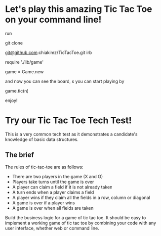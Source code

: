 # Let's play this amazing Tic Tac Toe on your command line!

run

git clone

git@github.com:chiakimz/TicTacToe.git
irb

require './lib/game'

game = Game.new

and now you can see the board, s
 you can start playing by

game.tic(n)

enjoy!
# Try our Tic Tac Toe Tech Test!

This is a very common tech test as it demonstrates a candidate's knowledge of basic data structures.

## The brief

The rules of tic-tac-toe are as follows:

* There are two players in the game (X and O)
* Players take turns until the game is over
* A player can claim a field if it is not already taken
* A turn ends when a player claims a field
* A player wins if they claim all the fields in a row, column or diagonal
* A game is over if a player wins
* A game is over when all fields are taken

Build the business logic for a game of tic tac toe. It should be easy to implement a working game of tic tac toe by combining your code with any user interface, whether web or command line.
